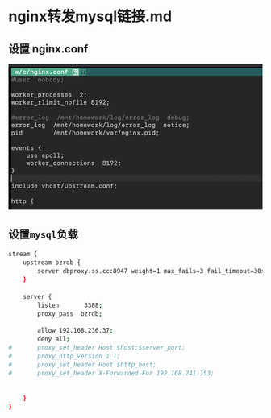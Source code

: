 # nginx转发mysql链接.md

## 设置 nginx.conf

![nging 配置](./image/nginx-1.jpg)

## 设置`mysql`负载

```bash
stream {
    upstream bzrdb {
        server dbproxy.ss.cc:8947 weight=1 max_fails=3 fail_timeout=30s;
    }

    server {
        listen       3388;
        proxy_pass  bzrdb;

        allow 192.168.236.37;
        deny all;
#       proxy_set_header Host $host:$server_port;
#       proxy_http_version 1.1;
#       proxy_set_header Host $http_host;
#       proxy_set_header X-Forwarded-For 192.168.241.153;


    }
}
```
